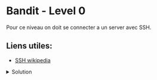 # Bandit - Level 0
Pour ce niveau on doit se connecter a un server avec SSH.

## Liens utiles:
- [SSH wikipedia](https://en.wikipedia.org/wiki/Secure_Shell)


<details>
  <summary>Solution</summary>
  <pre><code>
    ssh username@host -p &lt;port&gt;
  </code></pre>
</details>
